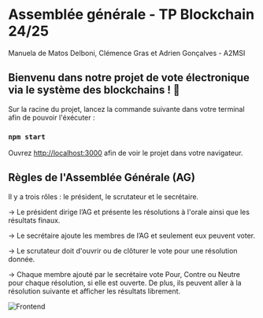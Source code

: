 # Assemblée générale - TP Blockchain 24/25

Manuela de Matos Delboni, Clémence Gras et Adrien Gonçalves - A2MSI 

## Bienvenu dans notre projet de vote électronique via le système des blockchains ! 👋

Sur la racine du projet, lancez la commande suivante dans votre terminal afin de pouvoir l'éxécuter : 

### `npm start`

Ouvrez [http://localhost:3000](http://localhost:3000) afin de voir le projet dans votre navigateur.

## Règles de l'Assemblée Générale (AG)

Il y a trois rôles : le président, le scrutateur et le secrétaire.

-> Le président dirige l’AG et présente les résolutions à l'orale ainsi que les résultats finaux.

-> Le secrétaire ajoute les membres de l’AG et seulement eux peuvent voter.

-> Le scrutateur doit d'ouvrir ou de clôturer le vote pour une résolution donnée.

-> Chaque membre ajouté par le secrétaire vote Pour, Contre ou Neutre pour chaque résolution, si elle est ouverte. De plus, ils peuvent aller à la résolution suivante et afficher les résultats librement.


![Frontend](https://github.com/user-attachments/assets/3cb35b82-4ddc-4aa9-bc2d-401a4b49776d)
